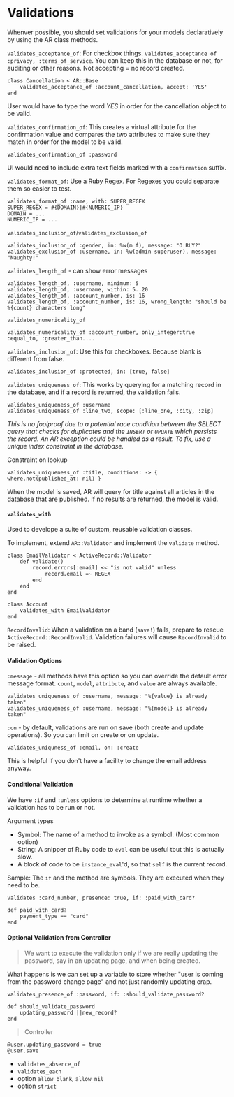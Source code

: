 # Validations

Whenver possible, you should set validations for your models declaratively by using the AR class methods.

`validates_acceptance_of`: For checkbox things. `validates_acceptance of :privacy, :terms_of_service`. You can keep this in the database or not, for auditing or other reasons. Not accepting = no record created.

    class Cancellation < AR::Base
        validates_acceptance_of :account_cancellation, accept: 'YES'
    end

User would have to type the word _YES_ in order for the cancellation object to be valid.

`validates_confirmation_of`: This creates a virtual attribute for the confirmation value and compares the two attributes to make sure they match in order for the model to be valid.

    validates_confirmation_of :password

UI would need to include extra text fields marked with a `confirmation` suffix.

`validates_format_of`: Use a Ruby Regex. For Regexes you could separate them so easier to test.

    validates_format_of :name, with: SUPER_REGEX
    SUPER_REGEX = #{DOMAIN}|#{NUMERIC_IP}
    DOMAIN = ...
    NUMERIC_IP = ...

`validates_inclusion_of`/`validates_exclusion_of`

    validates_inclusion_of :gender, in: %w(m f), message: "O RLY?"
    validates_exclusion_of :username, in: %w(admin superuser), message: "Naughty!"

`validates_length_of` - can show error messages

    validates_length_of, :username, minimum: 5
    validates_length_of, :username, within: 5..20
    validates_length_of, :account_number, is: 16
    validates_length_of, :account_number, is: 16, wrong_length: "should be %{count} characters long"

`validates_numericality_of`

    validates_numericality_of :account_number, only_integer:true
    :equal_to, :greater_than....

`validates_inclusion_of`: Use this for checkboxes. Because blank is different from false.

    validates_inclusion_of :protected, in: [true, false]

`validates_uniqueness_of`: This works by querying for a matching record in the database, and if a record is returned, the validation fails.

    validates_uniqueness_of :username
    validates_uniqueness_of :line_two, scope: [:line_one, :city, :zip]

*This is no foolproof due to a potential race condition between the SELECT query that checks for duplicates and the `INSERT` or `UPDATE` which persists the record. An AR exception could be handled as a result. To fix, use a unique index constraint in the database.*

Constraint on lookup

    validates_uniqueness_of :title, conditions: -> { where.not(published_at: nil) }

When the model is saved, AR will query for title against all articles in the database that are published. If no results are returned, the model is valid.

#### `validates_with`

Used to develope a suite of custom, reusable validation classes.

To implement, extend `AR::Validator` and implement the `validate` method.

    class EmailValidator < ActiveRecord::Validator
        def validate()
            record.errors[:email] << "is not valid" unless
                record.email =~ REGEX
            end
        end
    end

    class Account
        validates_with EmailValidator
    end

`RecordInvalid`: When a validation on a band (`save!`) fails, prepare to rescue `ActiveRecord::RecordInvalid`. Validation failures will cause `RecordInvalid` to be raised.

#### Validation Options

`:message` - all methods have this option so you can override the default error message format. `count`, `model`, `attribute`, and `value` are always available.

    validates_uniqueness_of :username, message: "%{value} is already taken"
    validates_uniqueness_of :username, message: "%{model} is already taken"

`:on` - by default, validations are run on save (both create and update operations). So you can limit on create or on update.

    validates_uniquness_of :email, on: :create

This is helpful if you don't have a facility to change the email address anyway.

#### Conditional Validation

We have `:if` and `:unless` options to determine at runtime whether a validation has to be run or not.

Argument types

- Symbol: The name of a method to invoke as a symbol. (Most common option)
- String: A snipper of Ruby code to `eval` can be useful tbut this is actually slow.
- A block of code to be `instance_eval`'d, so that `self` is the current record.

Sample: The `if` and the method are symbols. They are executed when they need to be.

    validates :card_number, presence: true, if: :paid_with_card?

    def paid_with_card?
        payment_type == "card"
    end

#### Optional Validation from Controller

> We want to execute the validation only if we are really updating the password, say in an updating page, and when being created.

What happens is we can set up a variable to store whether "user is coming from the password change page" and not just randomly updating crap.

    validates_presence_of :password, if: :should_validate_password?

    def should_validate_password
        updating_password ||new_record?
    end

> Controller

    @user.updating_password = true
    @user.save

- `validates_absence_of`
- `validates_each`
- option `allow_blank`, `allow_nil`
- option `strict`
